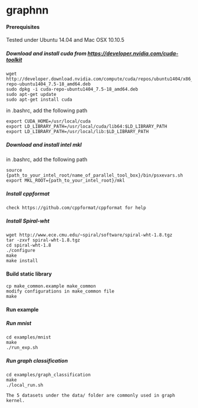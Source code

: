 # graphnn

#### Prerequisites

Tested under Ubuntu 14.04 and Mac OSX 10.10.5

##### Download and install cuda from https://developer.nvidia.com/cuda-toolkit

    wget http://developer.download.nvidia.com/compute/cuda/repos/ubuntu1404/x86_64/cuda-repo-ubuntu1404_7.5-18_amd64.deb
    sudo dpkg -i cuda-repo-ubuntu1404_7.5-18_amd64.deb
    sudo apt-get update
    sudo apt-get install cuda
    
  in .bashrc, add the following path
  
    export CUDA_HOME=/usr/local/cuda
    export LD_LIBRARY_PATH=/usr/local/cuda/lib64:$LD_LIBRARY_PATH
    export LD_LIBRARY_PATH=/usr/local/lib:$LD_LIBRARY_PATH
    
##### Download and install intel mkl

  in .bashrc, add the following path
  
    source {path_to_your_intel_root/name_of_parallel_tool_box}/bin/psxevars.sh
    export MKL_ROOT={path_to_your_intel_root}/mkl
    
##### Install cppformat

    check https://github.com/cppformat/cppformat for help
  
##### Install Spiral-wht

    wget http://www.ece.cmu.edu/~spiral/software/spiral-wht-1.8.tgz
    tar -zxvf spiral-wht-1.8.tgz
    cd spiral-wht-1.8
    ./configure
    make
    make install
    
#### Build static library

    cp make_common.example make_common
    modify configurations in make_common file
    make
    
#### Run example

##### Run mnist

    cd examples/mnist
    make
    ./run_exp.sh

##### Run graph classification

    cd examples/graph_classification
    make
    ./local_run.sh
    
    The 5 datasets under the data/ folder are commonly used in graph kernel. 
    
